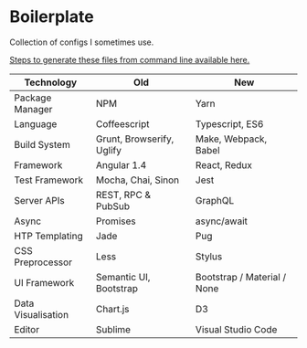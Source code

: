 # Boilerplate

Collection of configs I sometimes use.

[Steps to generate these files from command line available here.](https://gist.github.com/captainclam/b7322fb59c2f94087d47424044728e07)

| Technology | Old | New |
| --- | --- | --- |
| Package Manager | NPM | Yarn |
| Language | Coffeescript | Typescript, ES6 |
| Build System | Grunt, Browserify, Uglify | Make, Webpack, Babel |
| Framework | Angular 1.4 | React, Redux |
| Test Framework | Mocha, Chai, Sinon | Jest |
| Server APIs | REST, RPC & PubSub | GraphQL |
| Async | Promises | async/await |
| HTP Templating | Jade | Pug |
| CSS Preprocessor | Less | Stylus |
| UI Framework |  Semantic UI, Bootstrap | Bootstrap / Material / None |
| Data Visualisation | Chart.js | D3 |
| Editor | Sublime | Visual Studio Code |
